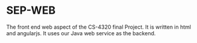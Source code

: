 # SEP-WEB
The front end web aspect of the CS-4320 final Project. It is written in html and angularjs. It uses our Java web service as the backend.
